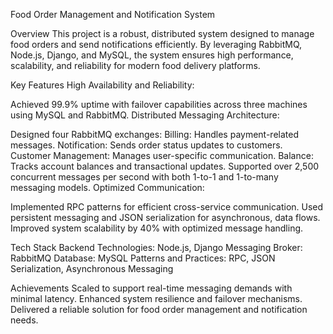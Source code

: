 Food Order Management and Notification System

Overview
This project is a robust, distributed system designed to manage food orders and send notifications efficiently. By leveraging RabbitMQ, Node.js, Django, and MySQL, the system ensures high performance, scalability, and reliability for modern food delivery platforms.

Key Features
High Availability and Reliability:

Achieved 99.9% uptime with failover capabilities across three machines using MySQL and RabbitMQ.
Distributed Messaging Architecture:

Designed four RabbitMQ exchanges:
Billing: Handles payment-related messages.
Notification: Sends order status updates to customers.
Customer Management: Manages user-specific communication.
Balance: Tracks account balances and transactional updates.
Supported over 2,500 concurrent messages per second with both 1-to-1 and 1-to-many messaging models.
Optimized Communication:

Implemented RPC patterns for efficient cross-service communication.
Used persistent messaging and JSON serialization for asynchronous, data flows.
Improved system scalability by 40% with optimized message handling.


Tech Stack
Backend Technologies: Node.js, Django
Messaging Broker: RabbitMQ
Database: MySQL
Patterns and Practices: RPC, JSON Serialization, Asynchronous Messaging

Achievements
Scaled to support real-time messaging demands with minimal latency.
Enhanced system resilience and failover mechanisms.
Delivered a reliable solution for food order management and notification needs.
